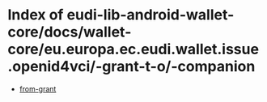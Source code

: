 # Index of eudi-lib-android-wallet-core/docs/wallet-core/eu.europa.ec.eudi.wallet.issue.openid4vci/-grant-t-o/-companion

- [from-grant](/eudi-lib-android-wallet-core/docs/wallet-core/eu.europa.ec.eudi.wallet.issue.openid4vci/-grant-t-o/-companion/from-grant/)